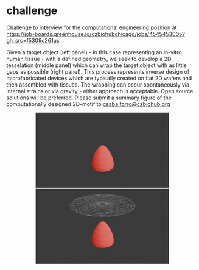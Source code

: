 # challenge
Challenge to interview for the computational engineering position at https://job-boards.greenhouse.io/czbiohubchicago/jobs/4545453005?gh_src=f5309c261us 

Given a target object (left panel) - in this case representing an in-vitro human tissue - with a defined geometry, we seek to develop a 2D tesselation (middle panel) which can wrap the target object with as little gaps as possible (right panel). This process represents inverse design of microfabricated devices which are typically created on flat 2D wafers and then assembled with tissues. The wrapping can occur spontaneously via internal strains or via gravity - either approach is acceptable. Open source solutions will be preferred. Please submit a summary figure of the computationally designed 2D-motif to csaba.forro@czbiohub.org

<p align="center">
  <img src="https://github.com/sciforro/challenge/blob/main/Tobj1.png" width="350" title="hover text">
  <img src="https://github.com/sciforro/challenge/blob/main/Tobj2.png" width="350" title="hover text">
</p>


